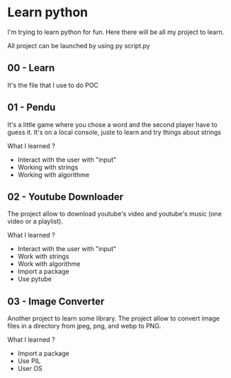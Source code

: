 # Learn python

I'm trying to learn python for fun. Here there will be all my project to learn.

All project can be launched by using py script.py

## 00 - Learn

It's the file that I use to do POC

## 01 - Pendu

It's a little game where you chose a word and the second player have to guess it. It's on a local console, juste to learn and try things about strings

What I learned ?
- Interact with the user with "input"
- Working with strings
- Working with algorithme

## 02 - Youtube Downloader

The project allow to download youtube's video and youtube's music (one video or a playlist).

What I learned ?
- Interact with the user with "input"
- Work with strings
- Work with algorithme
- Import a package
- Use pytube

## 03 - Image Converter

Another project to learn some library. The project allow to convert image files in a directory from jpeg, png, and webp to PNG.

What I learned ?
- Import a package
- Use PIL
- User OS
